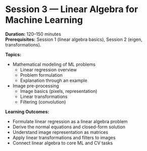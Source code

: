 # Session 3 — Linear Algebra for Machine Learning

**Duration:** 120–150 minutes  
**Prerequisites:** Session 1 (linear algebra basics), Session 2 (eigen, transformations).  

**Topics:**
- Mathematical modeling of ML problems
  - Linear regression overview
  - Problem formulation
  - Explanation through an example
- Image pre-processing
  - Image basics (pixels, representation)
  - Linear transformations
  - Filtering (convolution)

**Learning Outcomes:**
- Formulate linear regression as a linear algebra problem
- Derive the normal equations and closed-form solution
- Understand image representation as matrices
- Apply linear transformations and filters to images
- Connect linear algebra to core ML and CV tasks
